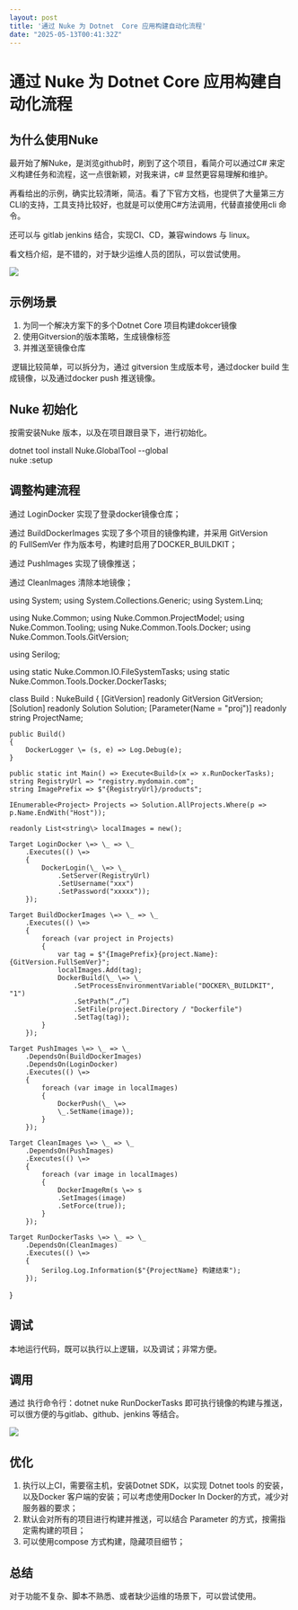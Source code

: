 ```yaml
---
layout: post
title: '通过 Nuke 为 Dotnet  Core 应用构建自动化流程'
date: "2025-05-13T00:41:32Z"
---
```

通过 Nuke 为 Dotnet Core 应用构建自动化流程
===============================

为什么使用Nuke
---------

最开始了解Nuke，是浏览github时，刷到了这个项目，看简介可以通过C# 来定义构建任务和流程，这一点很新颖，对我来讲，c# 显然更容易理解和维护。

再看给出的示例，确实比较清晰，简洁。看了下官方文档，也提供了大量第三方CLI的支持，工具支持比较好，也就是可以使用C#方法调用，代替直接使用cli 命令。

还可以与 gitlab jenkins 结合，实现CI、CD，兼容windows 与 linux。

看文档介绍，是不错的，对于缺少运维人员的团队，可以尝试使用。

![](https://img2024.cnblogs.com/blog/2750979/202505/2750979-20250512143059648-1557132664.jpg)

示例场景
----

1.  为同一个解决方案下的多个Dotnet Core 项目构建dokcer镜像
2.  使用Gitversion的版本策略，生成镜像标签
3.  并推送至镜像仓库

 逻辑比较简单，可以拆分为，通过 gitversion 生成版本号，通过docker build 生成镜像，以及通过docker push 推送镜像。

Nuke 初始化
--------

按需安装Nuke 版本，以及在项目跟目录下，进行初始化。

dotnet tool install Nuke.GlobalTool --global  
nuke :setup

调整构建流程
------

通过 LoginDocker 实现了登录docker镜像仓库；

通过 BuildDockerImages 实现了多个项目的镜像构建，并采用 GitVersion 的 FullSemVer 作为版本号，构建时启用了DOCKER\_BUILDKIT；

通过 PushImages 实现了镜像推送；

通过 CleanImages 清除本地镜像；

using System;
using System.Collections.Generic;
using System.Linq;

using Nuke.Common;
using Nuke.Common.ProjectModel;
using Nuke.Common.Tooling;
using Nuke.Common.Tools.Docker;
using Nuke.Common.Tools.GitVersion;

using Serilog;

using static Nuke.Common.IO.FileSystemTasks;
using static Nuke.Common.Tools.Docker.DockerTasks;

class Build : NukeBuild
{
    \[GitVersion\] readonly GitVersion GitVersion;
    \[Solution\] readonly Solution Solution;
    \[Parameter(Name \= "proj")\] readonly string ProjectName;

    public Build()
    {
        DockerLogger \= (s, e) => Log.Debug(e);
    }

    public static int Main() => Execute<Build>(x => x.RunDockerTasks);
    string RegistryUrl => "registry.mydomain.com";
    string ImagePrefix => $"{RegistryUrl}/products";

    IEnumerable<Project> Projects => Solution.AllProjects.Where(p => p.Name.EndWith("Host"));

    readonly List<string\> localImages = new();

    Target LoginDocker \=> \_ => \_
        .Executes(() \=>
        {
            DockerLogin(\_ \=> \_
                .SetServer(RegistryUrl)
                .SetUsername("xxx")
                .SetPassword("xxxxx"));
        });

    Target BuildDockerImages \=> \_ => \_
        .Executes(() \=>
        {
            foreach (var project in Projects)
            {
                var tag = $"{ImagePrefix}{project.Name}:{GitVersion.FullSemVer}";
                localImages.Add(tag);
                DockerBuild(\_ \=> \_
                    .SetProcessEnvironmentVariable("DOCKER\_BUILDKIT", "1")
                    .SetPath(“./”)
                    .SetFile(project.Directory / "Dockerfile")
                    .SetTag(tag));
            }
        });

    Target PushImages \=> \_ => \_
        .DependsOn(BuildDockerImages)
        .DependsOn(LoginDocker)
        .Executes(() \=>
        {
            foreach (var image in localImages)
            {
                DockerPush(\_ \=>
                \_.SetName(image));
            }
        });

    Target CleanImages \=> \_ => \_
        .DependsOn(PushImages)
        .Executes(() \=>
        {
            foreach (var image in localImages)
            {
                DockerImageRm(s \=> s
                .SetImages(image)
                .SetForce(true));
            }
        });

    Target RunDockerTasks \=> \_ => \_
        .DependsOn(CleanImages)
        .Executes(() \=>
        {
            Serilog.Log.Information($"{ProjectName} 构建结束");
        });
}

调试
--

本地运行代码，既可以执行以上逻辑，以及调试；非常方便。

调用
--

通过 执行命令行：dotnet nuke RunDockerTasks 即可执行镜像的构建与推送，可以很方便的与gitlab、github、jenkins 等结合。

![](https://img2024.cnblogs.com/blog/2750979/202505/2750979-20250512161839802-664936402.png)

优化
--

1.  执行以上CI，需要宿主机，安装Dotnet SDK，以实现 Dotnet tools 的安装，以及Docker 客户端的安装；可以考虑使用Docker In Docker的方式，减少对服务器的要求；
2.  默认会对所有的项目进行构建并推送，可以结合 Parameter 的方式，按需指定需构建的项目；
3.  可以使用compose 方式构建，隐藏项目细节；

总结
--

对于功能不复杂、脚本不熟悉、或者缺少运维的场景下，可以尝试使用。